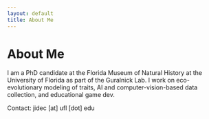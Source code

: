 ```yaml
---
layout: default
title: About Me
---
```


# About Me

I am a PhD candidate at the Florida Museum of Natural History at the University of Florida as part of the Guralnick Lab. I work on eco-evolutionary modeling of traits, AI and computer-vision-based data collection, and educational game dev.

Contact: jidec [at] ufl [dot] edu
